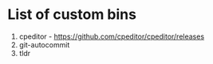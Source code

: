 # List of custom bins

1. cpeditor - https://github.com/cpeditor/cpeditor/releases
2. git-autocommit
3. tldr
